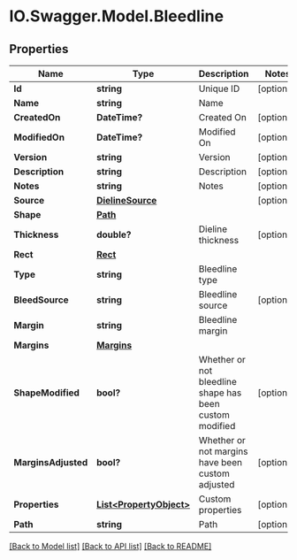 # IO.Swagger.Model.Bleedline
## Properties

Name | Type | Description | Notes
------------ | ------------- | ------------- | -------------
**Id** | **string** | Unique ID | [optional] 
**Name** | **string** | Name | 
**CreatedOn** | **DateTime?** | Created On | [optional] 
**ModifiedOn** | **DateTime?** | Modified On | [optional] 
**Version** | **string** | Version | [optional] 
**Description** | **string** | Description | [optional] 
**Notes** | **string** | Notes | [optional] 
**Source** | [**DielineSource**](DielineSource.md) |  | [optional] 
**Shape** | [**Path**](Path.md) |  | 
**Thickness** | **double?** | Dieline thickness | [optional] 
**Rect** | [**Rect**](Rect.md) |  | 
**Type** | **string** | Bleedline type | 
**BleedSource** | **string** | Bleedline source | [optional] 
**Margin** | **string** | Bleedline margin | 
**Margins** | [**Margins**](Margins.md) |  | 
**ShapeModified** | **bool?** | Whether or not bleedline shape has been custom modified | [optional] 
**MarginsAdjusted** | **bool?** | Whether or not margins have been custom adjusted | [optional] 
**Properties** | [**List&lt;PropertyObject&gt;**](PropertyObject.md) | Custom properties | [optional] 
**Path** | **string** | Path | [optional] 

[[Back to Model list]](../README.md#documentation-for-models) [[Back to API list]](../README.md#documentation-for-api-endpoints) [[Back to README]](../README.md)

